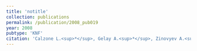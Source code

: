 ```yaml
---
title: 'notitle'
collection: publications
permalink: /publication/2008_pub019
year: 2008
pubtype: 'KNF'
citation: 'Calzone L.<sup>*</sup>, Gelay A.<sup>*</sup>, Zinovyev A.<sup>*+</sup>, Radvanyi F., Barillot E. A comprehensive modular map of molecular interactions in RB/E2F pathway. 2008. <i>Molecular Systems Biology</i> <b>4</b>:174 doi:10.1038/msb.2008.7'
---
```

